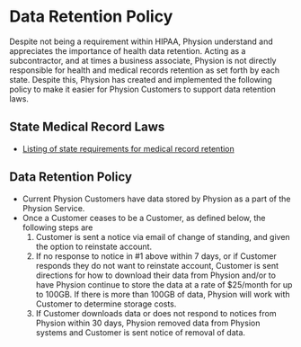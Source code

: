 # Data Retention Policy

Despite not being a requirement within HIPAA, Physion understand and appreciates the importance of health data retention. Acting as a subcontractor, and at times a business associate, Physion is not directly responsible for health and medical records retention as set forth by each state. Despite this, Physion has created and implemented the following policy to make it easier for Physion Customers to support data retention laws.

## State Medical Record Laws

* [Listing of state requirements for medical record retention](http://www.healthit.gov/sites/default/files/appa7-1.pdf)

## Data Retention Policy

* Current Physion Customers have data stored by Physion as a part of the Physion Service.
* Once a Customer ceases to be a Customer, as defined below, the following steps are 
	1. Customer is sent a notice via email of change of standing, and given the option to reinstate account.
	2. If no response to notice in #1 above within 7 days, or if Customer responds they do not want to reinstate account, Customer is sent directions for how to download their data from Physion and/or to have Physion continue to store the data at a rate of $25/month for up to 100GB. If there is more than 100GB of data, Physion will work with Customer to determine storage costs.
	3. If Customer downloads data or does not respond to notices from Physion within 30 days, Physion removed data from Physion systems and Customer is sent notice of removal of data.